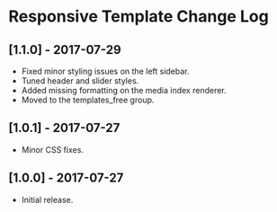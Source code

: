 
# Responsive Template Change Log

## [1.1.0] - 2017-07-29

- Fixed minor styling issues on the left sidebar.
- Tuned header and slider styles.
- Added missing formatting on the media index renderer.
- Moved to the templates_free group.

## [1.0.1] - 2017-07-27

- Minor CSS fixes.

## [1.0.0] - 2017-07-27

- Initial release.
